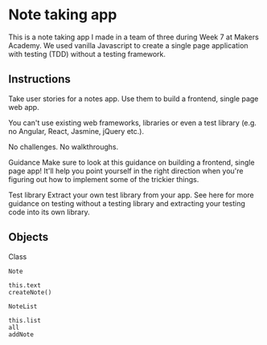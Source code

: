 # Note taking app

This is a note taking app I made in a team of three during Week 7 at Makers Academy.
We used vanilla Javascript to create a single page application with testing (TDD) without a testing framework. 

## Instructions

Take user stories for a notes app. Use them to build a frontend, single page web app.

You can't use existing web frameworks, libraries or even a test library (e.g. no Angular, React, Jasmine, jQuery etc.).

No challenges. No walkthroughs.

Guidance
Make sure to look at this guidance on building a frontend, single page app! It'll help you point yourself in the right direction when you're figuring out how to implement some of the trickier things.

Test library
Extract your own test library from your app. See here for more guidance on testing without a testing library and extracting your testing code into its own library.

## Objects

Class
```
Note

this.text
createNote()
```
```
NoteList

this.list
all
addNote
```
